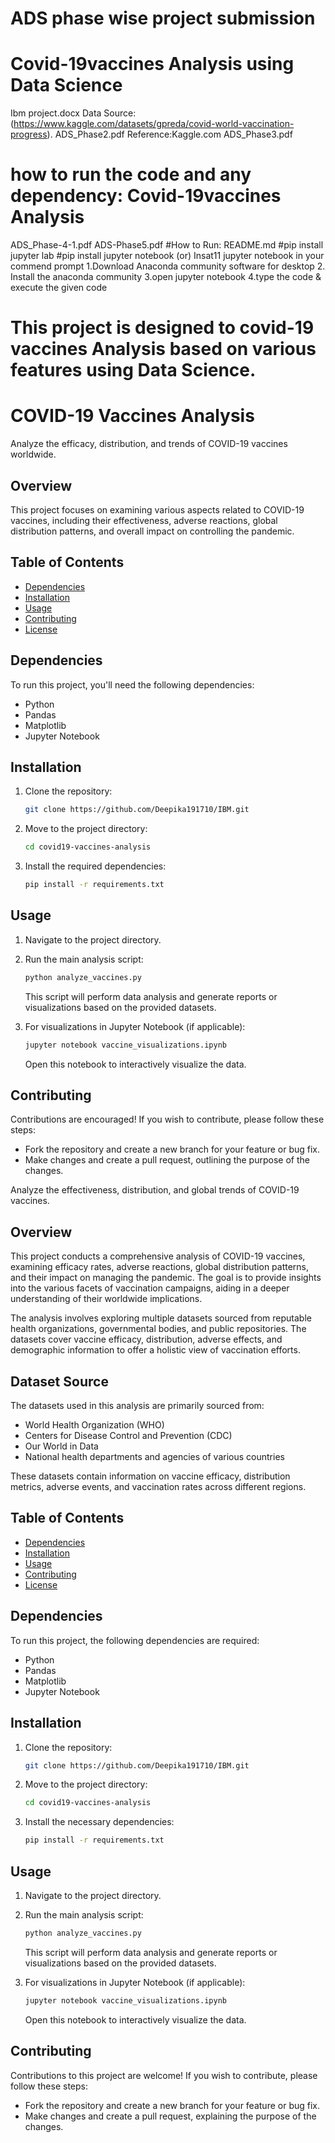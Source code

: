 # ADS phase wise project submission
# Covid-19vaccines Analysis using Data Science
Ibm project.docx
Data Source: (https://www.kaggle.com/datasets/gpreda/covid-world-vaccination-progress).
ADS_Phase2.pdf
Reference:Kaggle.com 
ADS_Phase3.pdf
# how to run the code and any dependency: Covid-19vaccines Analysis
ADS_Phase-4-1.pdf
ADS-Phase5.pdf
 #How to Run:
README.md
#pip install jupyter lab
#pip install jupyter notebook (or)
Insat11 jupyter notebook in your commend prompt
1.Download Anaconda community software for desktop
2. Install the anaconda community
3.open jupyter notebook
4.type the code & execute the given code
# This project is designed to covid-19 vaccines Analysis  based on various features using Data Science.

# COVID-19 Vaccines Analysis

Analyze the efficacy, distribution, and trends of COVID-19 vaccines worldwide.

## Overview

This project focuses on examining various aspects related to COVID-19 vaccines, including their effectiveness, adverse reactions, global distribution patterns, and overall impact on controlling the pandemic.

## Table of Contents

- [Dependencies](#dependencies)
- [Installation](#installation)
- [Usage](#usage)
- [Contributing](#contributing)
- [License](#license)

## Dependencies

To run this project, you'll need the following dependencies:

- Python 
- Pandas 
- Matplotlib 
- Jupyter Notebook 

## Installation

1. Clone the repository:
   ```bash
   git clone https://github.com/Deepika191710/IBM.git
   ```

2. Move to the project directory:
   ```bash
   cd covid19-vaccines-analysis
   ```

3. Install the required dependencies:
   ```bash
   pip install -r requirements.txt
   ```

## Usage

1. Navigate to the project directory.
2. Run the main analysis script:
   ```bash
   python analyze_vaccines.py
   ```
   This script will perform data analysis and generate reports or visualizations based on the provided datasets.

3. For visualizations in Jupyter Notebook (if applicable):
   ```bash
   jupyter notebook vaccine_visualizations.ipynb
   ```
   Open this notebook to interactively visualize the data.

## Contributing

Contributions are encouraged! If you wish to contribute, please follow these steps:
- Fork the repository and create a new branch for your feature or bug fix.
- Make changes and create a pull request, outlining the purpose of the changes.   


Analyze the effectiveness, distribution, and global trends of COVID-19 vaccines.

## Overview

This project conducts a comprehensive analysis of COVID-19 vaccines, examining efficacy rates, adverse reactions, global distribution patterns, and their impact on managing the pandemic. The goal is to provide insights into the various facets of vaccination campaigns, aiding in a deeper understanding of their worldwide implications.

The analysis involves exploring multiple datasets sourced from reputable health organizations, governmental bodies, and public repositories. The datasets cover vaccine efficacy, distribution, adverse effects, and demographic information to offer a holistic view of vaccination efforts.

## Dataset Source

The datasets used in this analysis are primarily sourced from:
- World Health Organization (WHO)
- Centers for Disease Control and Prevention (CDC)
- Our World in Data
- National health departments and agencies of various countries

These datasets contain information on vaccine efficacy, distribution metrics, adverse events, and vaccination rates across different regions.

## Table of Contents

- [Dependencies](#dependencies)
- [Installation](#installation)
- [Usage](#usage)
- [Contributing](#contributing)
- [License](#license)

## Dependencies

To run this project, the following dependencies are required:

- Python 
- Pandas
- Matplotlib 
- Jupyter Notebook 

## Installation

1. Clone the repository:
   ```bash
   git clone https://github.com/Deepika191710/IBM.git
   ```

2. Move to the project directory:
   ```bash
   cd covid19-vaccines-analysis
   ```

3. Install the necessary dependencies:
   ```bash
   pip install -r requirements.txt
   ```

## Usage

1. Navigate to the project directory.
2. Run the main analysis script:
   ```bash
   python analyze_vaccines.py
   ```
   This script will perform data analysis and generate reports or visualizations based on the provided datasets.

3. For visualizations in Jupyter Notebook (if applicable):
   ```bash
   jupyter notebook vaccine_visualizations.ipynb
   ```
   Open this notebook to interactively visualize the data.

## Contributing

Contributions to this project are welcome! If you wish to contribute, please follow these steps:
- Fork the repository and create a new branch for your feature or bug fix.
- Make changes and create a pull request, explaining the purpose of the changes.
